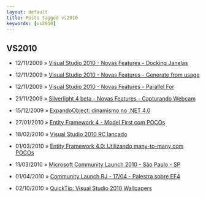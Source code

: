 ```yaml
---
layout: default
title: Posts tagged vs2010
keywords: [vs2010]
---
```

<h2 class="category">VS2010</h2>
<ul class="posts">
<li>
<p>
<span class="date">12/11/2009</span> &raquo; 
<a href="/blog/visual-studio-2010-novas-features-docking-janelas">Visual Studio 2010 - Novas Features - Docking Janelas</a>
</p>
</li> 
<li>
<p>
<span class="date">12/11/2009</span> &raquo; 
<a href="/blog/visual-studio-2010-novas-features-generate-from-usage">Visual Studio 2010 - Novas Features - Generate from usage</a>
</p>
</li> 
<li>
<p>
<span class="date">12/11/2009</span> &raquo; 
<a href="/blog/visual-studio-2010-novas-features-parallel-for">Visual Studio 2010 - Novas Features - Parallel For</a>
</p>
</li> 
<li>
<p>
<span class="date">21/11/2009</span> &raquo; 
<a href="/blog/silverlight-4-capturando-webcam">Silverlight 4 beta - Novas Features - Capturando Webcam</a>
</p>
</li> 
<li>
<p>
<span class="date">15/12/2009</span> &raquo; 
<a href="/blog/expandoobject-dinamismo-dotnet-4">ExpandoObject: dinamismo no .NET 4.0</a>
</p>
</li> 
<li>
<p>
<span class="date">27/01/2010</span> &raquo; 
<a href="/blog/entity-framework-4-model-first-com-pocos">Entity Framework 4 - Model First com POCOs</a>
</p>
</li> 
<li>
<p>
<span class="date">18/02/2010</span> &raquo; 
<a href="/blog/visual-studio-2010-rc-lancado">Visual Studio 2010 RC lançado</a>
</p>
</li> 
<li>
<p>
<span class="date">01/03/2010</span> &raquo; 
<a href="/blog/entity-framework-4-0-utilizando-many-to-many-com-pocos">Entity Framework 4.0: Utilizando many-to-many com POCOs</a>
</p>
</li> 
<li>
<p>
<span class="date">11/03/2010</span> &raquo; 
<a href="/blog/microsoft-community-launch-2010-sao-paulo-sp">Microsoft Community Launch 2010 - São Paulo - SP</a>
</p>
</li> 
<li>
<p>
<span class="date">01/04/2010</span> &raquo; 
<a href="/blog/community-launch-rj-1704-palestra-sobre-ef4">Community Launch RJ - 17/04 - Palestra sobre EF4</a>
</p>
</li> 
<li>
<p>
<span class="date">02/10/2010</span> &raquo; 
<a href="/blog/quicktip-visual-studio-2010-wallpapers">QuickTip: Visual Studio 2010 Wallpapers</a>
</p>
</li> 
</ul>
